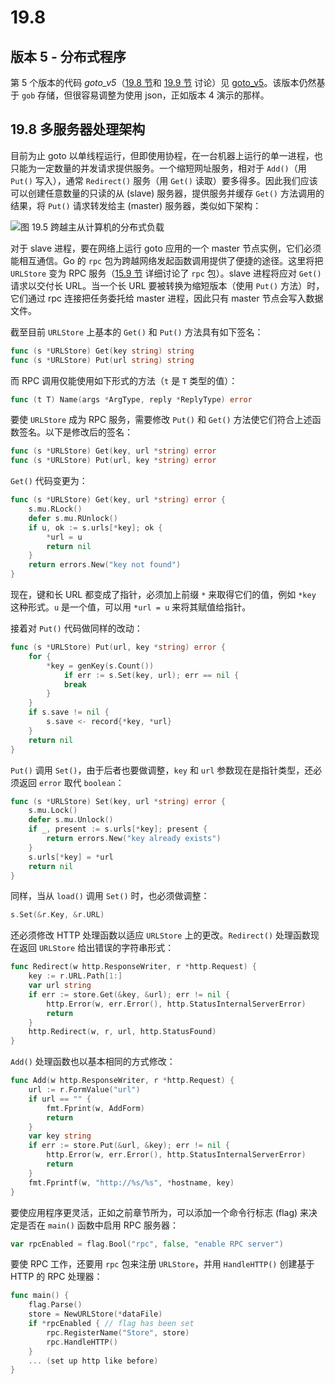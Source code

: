 # 19.8

## 版本 5 - 分布式程序

第 5 个版本的代码 _goto\_v5_（[19.8 节](19.8.md)和 [19.9 节](19.9.md) 讨论）见 [goto\_v5](examples/chapter\_19/goto\_v5/)。该版本仍然基于 `gob` 存储，但很容易调整为使用 json，正如版本 4 演示的那样。

## 19.8 多服务器处理架构

目前为止 goto 以单线程运行，但即使用协程，在一台机器上运行的单一进程，也只能为一定数量的并发请求提供服务。一个缩短网址服务，相对于 `Add()`（用 `Put()` 写入），通常 `Redirect()` 服务（用 `Get()` 读取）要多得多。因此我们应该可以创建任意数量的只读的从 (slave) 服务器，提供服务并缓存 `Get()` 方法调用的结果，将 `Put()` 请求转发给主 (master) 服务器，类似如下架构：

![图 19.5 跨越主从计算机的分布式负载](images/19.8\_fig19.5.jpg)

对于 slave 进程，要在网络上运行 goto 应用的一个 master 节点实例，它们必须能相互通信。Go 的 `rpc` 包为跨越网络发起函数调用提供了便捷的途径。这里将把 `URLStore` 变为 RPC 服务（[15.9 节](15.9.md) 详细讨论了 `rpc` 包）。slave 进程将应对 `Get()` 请求以交付长 URL。当一个长 URL 要被转换为缩短版本（使用 `Put()` 方法）时，它们通过 rpc 连接把任务委托给 master 进程，因此只有 master 节点会写入数据文件。

截至目前 `URLStore` 上基本的 `Get()` 和 `Put()` 方法具有如下签名：

```go
func (s *URLStore) Get(key string) string
func (s *URLStore) Put(url string) string
```

而 RPC 调用仅能使用如下形式的方法（`t` 是 `T` 类型的值）：

```go
func (t T) Name(args *ArgType, reply *ReplyType) error
```

要使 `URLStore` 成为 RPC 服务，需要修改 `Put()` 和 `Get()` 方法使它们符合上述函数签名。以下是修改后的签名：

```go
func (s *URLStore) Get(key, url *string) error
func (s *URLStore) Put(url, key *string) error
```

`Get()` 代码变更为：

```go
func (s *URLStore) Get(key, url *string) error {
	s.mu.RLock()
	defer s.mu.RUnlock()
	if u, ok := s.urls[*key]; ok {
		*url = u
		return nil
	}
	return errors.New("key not found")
}
```

现在，键和长 URL 都变成了指针，必须加上前缀 `*` 来取得它们的值，例如 `*key` 这种形式。`u` 是一个值，可以用 `*url = u` 来将其赋值给指针。

接着对 `Put()` 代码做同样的改动：

```go
func (s *URLStore) Put(url, key *string) error {
	for {
		*key = genKey(s.Count())
			if err := s.Set(key, url); err == nil {
			break
		}
	}
	if s.save != nil {
		s.save <- record{*key, *url}
	}
	return nil
}
```

`Put()` 调用 `Set()`，由于后者也要做调整，`key` 和 `url` 参数现在是指针类型，还必须返回 `error` 取代 `boolean`：

```go
func (s *URLStore) Set(key, url *string) error {
	s.mu.Lock()
	defer s.mu.Unlock()
	if _, present := s.urls[*key]; present {
		return errors.New("key already exists")
	}
	s.urls[*key] = *url
	return nil
}
```

同样，当从 `load()` 调用 `Set()` 时，也必须做调整：

```go
s.Set(&r.Key, &r.URL)
```

还必须修改 HTTP 处理函数以适应 `URLStore` 上的更改。`Redirect()` 处理函数现在返回 `URLStore` 给出错误的字符串形式：

```go
func Redirect(w http.ResponseWriter, r *http.Request) {
	key := r.URL.Path[1:]
	var url string
	if err := store.Get(&key, &url); err != nil {
		http.Error(w, err.Error(), http.StatusInternalServerError)
		return
	}
	http.Redirect(w, r, url, http.StatusFound)
}
```

`Add()` 处理函数也以基本相同的方式修改：

```go
func Add(w http.ResponseWriter, r *http.Request) {
	url := r.FormValue("url")
	if url == "" {
		fmt.Fprint(w, AddForm)
		return
	}
	var key string
	if err := store.Put(&url, &key); err != nil {
		http.Error(w, err.Error(), http.StatusInternalServerError)
		return
	}
	fmt.Fprintf(w, "http://%s/%s", *hostname, key)
}
```

要使应用程序更灵活，正如之前章节所为，可以添加一个命令行标志 (flag) 来决定是否在 `main()` 函数中启用 RPC 服务器：

```go
var rpcEnabled = flag.Bool("rpc", false, "enable RPC server")
```

要使 RPC 工作，还要用 `rpc` 包来注册 `URLStore`，并用 `HandleHTTP()` 创建基于 HTTP 的 RPC 处理器：

```go
func main() {
	flag.Parse()
	store = NewURLStore(*dataFile)
	if *rpcEnabled { // flag has been set
		rpc.RegisterName("Store", store)
		rpc.HandleHTTP()
	}
	... (set up http like before)
}
```

#
